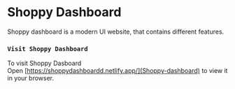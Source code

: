 # Shoppy Dashboard

Shoppy dashboard is a modern UI website, that contains different features.

### `Visit Shoppy Dashboard`

To visit Shoppy Dasboard \
Open [https://shoppydashboardd.netlify.app/](Shoppy-dashboard) to view it in your browser.
